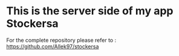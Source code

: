 # This is the server side of my app Stockersa
For the complete repository please refer to : https://github.com/Allek97/stockersa
